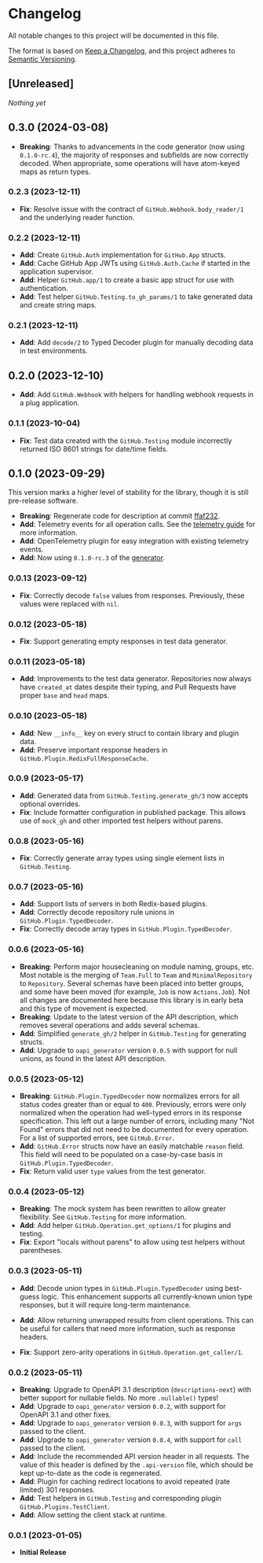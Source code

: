 # Changelog

All notable changes to this project will be documented in this file.

The format is based on [Keep a Changelog](https://keepachangelog.com/en/1.0.0/),
and this project adheres to [Semantic Versioning](https://semver.org/spec/v2.0.0.html).

## [Unreleased]

_Nothing yet_

## 0.3.0 (2024-03-08)

* **Breaking**: Thanks to advancements in the code generator (now using `0.1.0-rc.4`), the majority of responses and subfields are now correctly decoded.
  When appropriate, some operations will have atom-keyed maps as return types.

### 0.2.3 (2023-12-11)

* **Fix**: Resolve issue with the contract of `GitHub.Webhook.body_reader/1` and the underlying reader function.

### 0.2.2 (2023-12-11)

* **Add**: Create `GitHub.Auth` implementation for `GitHub.App` structs.
* **Add**: Cache GitHub App JWTs using `GitHub.Auth.Cache` if started in the application supervisor.
* **Add**: Helper `GitHub.app/1` to create a basic app struct for use with authentication.
* **Add**: Test helper `GitHub.Testing.to_gh_params/1` to take generated data and create string maps.

### 0.2.1 (2023-12-11)

* **Add**: Add `decode/2` to Typed Decoder plugin for manually decoding data in test environments.

## 0.2.0 (2023-12-10)

* **Add**: Add `GitHub.Webhook` with helpers for handling webhook requests in a plug application.

### 0.1.1 (2023-10-04)

* **Fix**: Test data created with the `GitHub.Testing` module incorrectly returned ISO 8601 strings for date/time fields.

## 0.1.0 (2023-09-29)

This version marks a higher level of stability for the library, though it is still pre-release software.

* **Breaking**: Regenerate code for description at commit [ffaf232](https://github.com/github/rest-api-description/tree/ffaf232180dbaff57ce08fa5490df44bbc606501).
* **Add**: Telemetry events for all operation calls.
  See the [telemetry guide](guides/telemetry.md) for more information.
* **Add**: OpenTelemetry plugin for easy integration with existing telemetry events.
* **Add**: Now using `0.1.0-rc.3` of the [generator](https://github.com/aj-foster/open-api-generator).

### 0.0.13 (2023-09-12)

* **Fix**: Correctly decode `false` values from responses.
  Previously, these values were replaced with `nil`.

### 0.0.12 (2023-05-18)

* **Fix**: Support generating empty responses in test data generator.

### 0.0.11 (2023-05-18)

* **Add**: Improvements to the test data generator.
  Repositories now always have `created_at` dates despite their typing, and Pull Requests have proper `base` and `head` maps.

### 0.0.10 (2023-05-18)

* **Add**: New `__info__` key on every struct to contain library and plugin data.
* **Add**: Preserve important response headers in `GitHub.Plugin.RedixFullResponseCache`.

### 0.0.9 (2023-05-17)

* **Add**: Generated data from `GitHub.Testing.generate_gh/3` now accepts optional overrides.
* **Fix**: Include formatter configuration in published package.
  This allows use of `mock_gh` and other imported test helpers without parens.

### 0.0.8 (2023-05-16)

* **Fix**: Correctly generate array types using single element lists in `GitHub.Testing`.

### 0.0.7 (2023-05-16)

* **Add**: Support lists of servers in both Redix-based plugins.
* **Add**: Correctly decode repository rule unions in `GitHub.Plugin.TypedDecoder`.
* **Fix**: Correctly decode array types in `GitHub.Plugin.TypedDecoder`.

### 0.0.6 (2023-05-16)

* **Breaking**: Perform major housecleaning on module naming, groups, etc.
  Most notable is the merging of `Team.Full` to `Team` and `MinimalRepository` to `Repository`.
  Several schemas have been placed into better groups, and some have been moved (for example, `Job` is now `Actions.Job`).
  Not all changes are documented here because this library is in early beta and this type of movement is expected.
* **Breaking**: Update to the latest version of the API description, which removes several operations and adds several schemas.
* **Add**: Simplified `generate_gh/2` helper in `GitHub.Testing` for generating structs.
* **Add**: Upgrade to `oapi_generator` version `0.0.5` with support for null unions, as found in the latest API description.

### 0.0.5 (2023-05-12)

* **Breaking**: `GitHub.Plugin.TypedDecoder` now normalizes errors for all status codes greater than or equal to `400`.
  Previously, errors were only normalized when the operation had well-typed errors in its response specification.
  This left out a large number of errors, including many "Not Found" errors that did not need to be documented for every operation.
  For a list of supported errors, see `GitHub.Error`.
* **Add**: `GitHub.Error` structs now have an easily matchable `reason` field.
  This field will need to be populated on a case-by-case basis in `GitHub.Plugin.TypedDecoder`.
* **Fix**: Return valid user `type` values from the test generator.

### 0.0.4 (2023-05-12)

* **Breaking**: The mock system has been rewritten to allow greater flexibility.
  See `GitHub.Testing` for more information.
* **Add**: Add helper `GitHub.Operation.get_options/1` for plugins and testing.
* **Fix**: Export "locals without parens" to allow using test helpers without parentheses.

### 0.0.3 (2023-05-11)

* **Add**: Decode union types in `GitHub.Plugin.TypedDecoder` using best-guess logic.
  This enhancement supports all currently-known union type responses, but it will require long-term maintenance.
* **Add**: Allow returning unwrapped results from client operations.
  This can be useful for callers that need more information, such as response headers.

* **Fix**: Support zero-arity operations in `GitHub.Operation.get_caller/1`.

### 0.0.2 (2023-05-11)

* **Breaking**: Upgrade to OpenAPI 3.1 description (`descriptions-next`) with better support for nullable fields.
  No more `.nullable()` types!
* **Add**: Upgrade to `oapi_generator` version `0.0.2`, with support for OpenAPI 3.1 and other fixes.
* **Add**: Upgrade to `oapi_generator` version `0.0.3`, with support for `args` passed to the client.
* **Add**: Upgrade to `oapi_generator` version `0.0.4`, with support for `call` passed to the client.
* **Add**: Include the recommended API version header in all requests.
  The value of this header is defined by the `.api-version` file, which should be kept up-to-date
  as the code is regenerated.
* **Add**: Plugin for caching redirect locations to avoid repeated (rate limited) 301 responses.
* **Add**: Test helpers in `GitHub.Testing` and corresponding plugin `GitHub.Plugins.TestClient`.
* **Add**: Allow setting the client stack at runtime.

### 0.0.1 (2023-01-05)

* **Initial Release**
